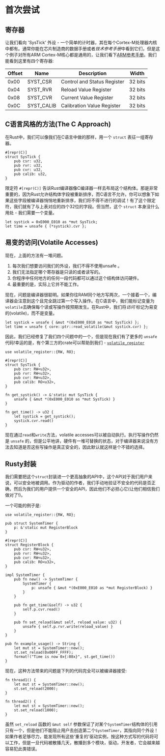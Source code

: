 # 首次尝试

## 寄存器

让我们看向 'SysTick' 外设 - 一个简单的计时器，其在每个Cortex-M处理器内核中都有。通常你能在芯片制造商的数据手册或者*技术参考手册*中看到它们，但是这个例子对所有ARM Cortex-M核心都是通用的，让我们看下[ARM参考手册]。我们能看到这里有四个寄存器:

[ARM参考手册]: http://infocenter.arm.com/help/topic/com.arm.doc.dui0553a/Babieigh.html

| Offset | Name        | Description                 | Width  |
|--------|-------------|-----------------------------|--------|
| 0x00   | SYST_CSR    | Control and Status Register | 32 bits|
| 0x04   | SYST_RVR    | Reload Value Register       | 32 bits|
| 0x08   | SYST_CVR    | Current Value Register      | 32 bits|
| 0x0C   | SYST_CALIB  | Calibration Value Register  | 32 bits|

## C语言风格的方法(The C Approach)

在Rust中，我们可以像我们在C语言中做的那样，用一个 `struct` 表征一组寄存器。

```rust,ignore
#[repr(C)]
struct SysTick {
    pub csr: u32,
    pub rvr: u32,
    pub cvr: u32,
    pub calib: u32,
}
```
限定符 `#[repr(C)]` 告诉Rust编译器像C编译器一样去布局这个结构体。那是非常重要的，因为Rust允许结构体字段被重新排序，而C语言不允许。你可以想象下如果这些字段被编译器悄悄地重新排序，我们将不得不进行的调试！有了这个限定符，我们就有了与上表对应的四个32位的字段。但当然，这个 `struct` 本身没什么用处 - 我们需要一个变量。

```rust,ignore
let systick = 0xE000_E010 as *mut SysTick;
let time = unsafe { (*systick).cvr };
```

## 易变的访问(Volatile Accesses)

现在，上面的方法有一堆问题。

1. 每次我们想要访问我们的外设，我们不得不使用unsafe 。
2. 我们无法指定哪个寄存器是只读的或者读写的。
3. 你程序中任何地方的任何一段代码都可以通过这个结构体访问硬件。
4. 最重要的是，实际上它并不能工作。

现在，问题是编译器很聪明。如果你往RAM同个地方写两次，一个接着一个，编译器会注意到这个且完全跳过第一个写入操作。在C语言中，我们能标记变量为`volatile`去确保每个读或写操作按预期发生。在Rust中，我们将*访问* 标记为易变的(volatile)，而不是变量。

```rust,ignore
let systick = unsafe { &mut *(0xE000_E010 as *mut SysTick) };
let time = unsafe { core::ptr::read_volatile(&mut systick.cvr) };
```
因此，我们已经修复了我们四个问题中的一个，但是现在我们有了更多的 `unsafe` 代码!幸运的是，有个第三方的crate可以帮助到我们 - [`volatile_register`]

[`volatile_register`]: https://crates.io/crates/volatile_register

```rust,ignore
use volatile_register::{RW, RO};

#[repr(C)]
struct SysTick {
    pub csr: RW<u32>,
    pub rvr: RW<u32>,
    pub cvr: RW<u32>,
    pub calib: RO<u32>,
}

fn get_systick() -> &'static mut SysTick {
    unsafe { &mut *(0xE000_E010 as *mut SysTick) }
}

fn get_time() -> u32 {
    let systick = get_systick();
    systick.cvr.read()
}
```

现在通过`read`和`write`方法，volatile accesses可以被自动执行。执行写操作仍然是 `unsafe` 的，但是公平地讲，硬件有一堆可替换的状态，对于编译器来说没有方法去知道是否这些写操作是真正安全的，因此默认就这样是个不错的选择。

## Rusty封装

我们需要把这个`struct`封装进一个更高抽象的API中，这个API对于我们用户来说，可以安全地被调用。作为驱动的作者，我们手动地验证不安全的代码是否正确，然后为我们的用户提供一个安全的API，因此他们不必担心它(让他们相信我们做对了!)。

一个可能的例子是:

```rust,ignore
use volatile_register::{RW, RO};

pub struct SystemTimer {
    p: &'static mut RegisterBlock
}

#[repr(C)]
struct RegisterBlock {
    pub csr: RW<u32>,
    pub rvr: RW<u32>,
    pub cvr: RW<u32>,
    pub calib: RO<u32>,
}

impl SystemTimer {
    pub fn new() -> SystemTimer {
        SystemTimer {
            p: unsafe { &mut *(0xE000_E010 as *mut RegisterBlock) }
        }
    }

    pub fn get_time(&self) -> u32 {
        self.p.cvr.read()
    }

    pub fn set_reload(&mut self, reload_value: u32) {
        unsafe { self.p.rvr.write(reload_value) }
    }
}

pub fn example_usage() -> String {
    let mut st = SystemTimer::new();
    st.set_reload(0x00FF_FFFF);
    format!("Time is now 0x{:08x}", st.get_time())
}
```

现在，这种方法带来的问题是下列的代码完全可以被编译器接受:

```rust,ignore
fn thread1() {
    let mut st = SystemTimer::new();
    st.set_reload(2000);
}

fn thread2() {
    let mut st = SystemTimer::new();
    st.set_reload(1000);
}
```

虽然 `set_reload` 函数的 `&mut self` 参数保证了对某个`SystemTimer`结构体的引用只有一个，但是他们不能阻止用户去创造第二个`SystemTimer`，其指向同个外设！如果作者足够尽力，能发现所有这些'重复的'驱动实例，按这种方式写的代码将可以工作，但是一旦代码被散播几天，散播到多个模块，驱动，开发者，它会越来越容易犯此类错误。
